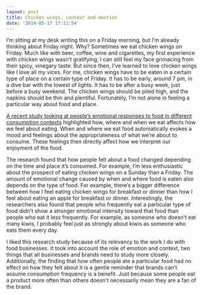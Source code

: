 ```yaml
---
layout: post
title: Chicken wings, context and emotion
date: '2014-05-17 17:11:54'
---
```


I’m sitting at my desk writing this on a Friday morning, but I’m already thinking about Friday night. Why? Sometimes we eat chicken wings on Friday. Much like with beer, coffee, wine and cigarettes, my first experience with chicken wings wasn’t gratifying; I can still feel my face grimacing from their spicy, vinegary taste. But since then, I’ve learned to love chicken wings like I love all my vices. For me, chicken wings have to be eaten in a certain type of place on a certain type of Friday. It has to be early, around 7 pm, in a dive bar with the lowest of lights. It has to be after a busy week, just before a busy weekend. The chicken wings should be piled high, and the napkins should be thin and plentiful. Fortunately, I’m not alone in feeling a particular way about food and place.

[A recent study looking at people’s emotional responses to food in different consumption contexts](http://www.deepdyve.com/lp/elsevier/emotion-responses-under-evoked-consumption-contexts-a-focus-on-the-Pj1j2VRXtz) highlighted how, where and when we eat affects how we feel about eating. When and where we eat food automatically evokes a mood and feelings about the appropriateness of what we’re about to consume. These feelings then directly affect how we interpret our enjoyment of the food. 

The research found that how people felt about a food changed depending on the time and place it’s consumed. For example, I’m less enthusiastic about the prospect of eating chicken wings on a Sunday than a Friday. The amount of emotional change caused by when and where food is eaten also depends on the type of food. For example, there’s a bigger difference between how I feel eating chicken wings for breakfast or dinner than how I feel about eating an apple for breakfast or dinner. Interestingly, the researchers also found that people who frequently eat a particular type of food didn’t show a stronger emotional intensity toward that food than people who eat it less frequently. For example, as someone who doesn’t eat many kiwis, I probably feel just as strongly about kiwis as someone who eats them every day.         

I liked this research study because of its relevancy to the work I do with food businesses. It took into account the role of emotion and context, two things that all businesses and brands need to study more closely.  Additionally, the finding that how often people ate a particular food had no effect on how they felt about it is a gentle reminder that brands can’t assume consumption frequency is a benefit. Just because some people eat a product more often than others doesn’t necessarily mean they are a fan of the brand.     